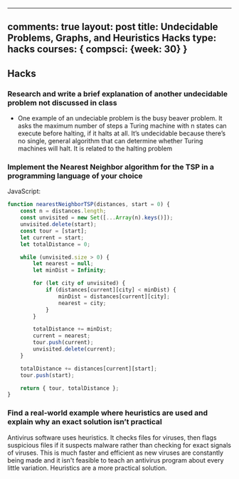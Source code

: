 ---
comments: true
layout: post
title: Undecidable Problems, Graphs, and Heuristics Hacks
type: hacks
courses: { compsci: {week: 30} }
------

## Hacks

### Research and write a brief explanation of another undecidable problem not discussed in class

- One example of an undeciable problem is the busy beaver problem. It asks the maximum number of steps a Turing machine with n states can execute before halting, if it halts at all. It’s undecidable because there’s no single, general algorithm that can determine whether Turing machines will halt. It is related to the halting problem

### Implement the Nearest Neighbor algorithm for the TSP in a programming language of your choice

JavaScript:

```javascript
function nearestNeighborTSP(distances, start = 0) {
    const n = distances.length;
    const unvisited = new Set([...Array(n).keys()]);
    unvisited.delete(start);
    const tour = [start];
    let current = start;
    let totalDistance = 0;

    while (unvisited.size > 0) {
        let nearest = null;
        let minDist = Infinity;

        for (let city of unvisited) {
            if (distances[current][city] < minDist) {
                minDist = distances[current][city];
                nearest = city;
            }
        }

        totalDistance += minDist;
        current = nearest;
        tour.push(current);
        unvisited.delete(current);
    }

    totalDistance += distances[current][start];
    tour.push(start);

    return { tour, totalDistance };
}
```

### Find a real-world example where heuristics are used and explain why an exact solution isn’t practical

Antivirus software uses heuristics. It checks files for viruses, then flags suspicious files if it suspects malware rather than checking for exact signals of viruses. This is much faster and efficient as new viruses are constantly being made and it isn't feasible to teach an antivirus program about every little variation. Heuristics are a more practical solution.
